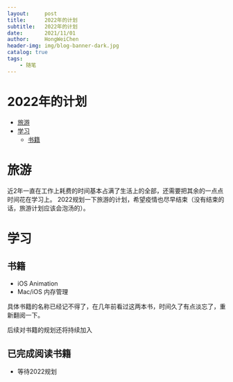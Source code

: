 ```yaml
---
layout:     post
title:      2022年的计划
subtitle:   2022年的计划
date:       2021/11/01
author:     HongWeiChen
header-img: img/blog-banner-dark.jpg
catalog: true
tags:
    - 随笔
---
```


# 2022年的计划

- [旅游](#旅游)
- [学习](#学习)
  - [书籍](#书籍)

# 旅游
近2年一直在工作上耗费的时间基本占满了生活上的全部，还需要把其余的一点点时间花在学习上。
2022规划一下旅游的计划，希望疫情也尽早结束（没有结束的话，旅游计划应该会泡汤的）。


# 学习
## 书籍
- iOS Animation
- Mac/iOS 内存管理

具体书籍的名称已经记不得了，在几年前看过这两本书，时间久了有点淡忘了，重新翻阅一下。

后续对书籍的规划还将持续加入

## 已完成阅读书籍

- 等待2022规划
